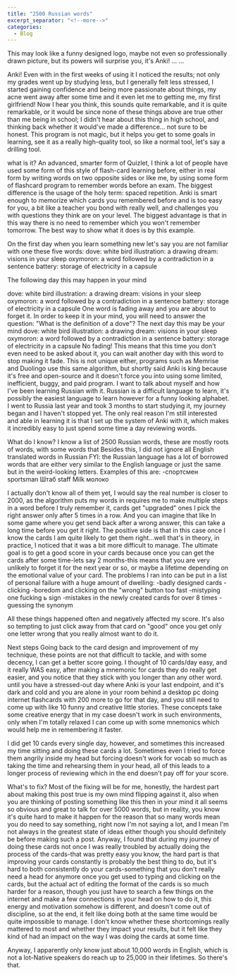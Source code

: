 ```yaml
---
title: "2500 Russian words"
excerpt_separator: "<!--more-->"
categories:
  - Blog
---
```

This may look like a funny designed logo, maybe not even so professionally drawn picture, but its powers will surprise you, it's Anki! 
…
…

Anki! Even with in the first weeks of using it I noticed the results; not only my grades went up by studying less, but I generally felt less stressed, I started gaining confidence and being more passionate about things, my acne went away after some time and it even let me to getting me, my first girlfriend! Now I hear you think, this sounds quite remarkable, and it is quite remarkable, or it would be since none of these things above are true other than me being in school; I didn't hear about this thing in high school, and thinking back whether it would've made a difference… not sure to be honest. This program is not magic, but it helps you get to some goals in learning, see it as a really high-quality tool, so like a normal tool, let's say a drilling tool.

what is it?
An advanced, smarter form of Quizlet, I think a lot of people have used some form of this style of flash-card learning before, either in real form by writing words on two opposite sides or like me, by using some form of flashcard program to remember words before an exam. 
The biggest difference is the usage of the holy term: spaced repetition. Anki is smart enough to memorize which cards you remembered before and is too easy for you, a bit like a teacher you bond with really well, and challenges you with questions they think are on your level. The biggest advantage is that in this way there is no need to remember which you won't remember tomorrow. The best way to show what it does is by this example.

On the first day when you learn something new let's say you are not familiar with one these five words:
dove: white bird
illustration: a drawing 
dream: visions in your sleep
oxymoron: a word followed by a contradiction in a sentence
battery: storage of electricity in a capsule

The following day this may happen in your mind

dove: white bird
illustration: a drawing 
dream: visions in your sleep
oxymoron: a word followed by a contradiction in a sentence
battery: storage of electricity in a capsule
One word is fading away and you are about to forget it. In order to keep it in your mind, you will need to answer the question: "What is the definition of a dove"? 
The next day this may be your mind
dove: white bird
illustration: a drawing 
dream: visions in your sleep
oxymoron: a word followed by a contradiction in a sentence
battery: storage of electricity in a capsule
No fading! This means that this time you don't even need to be asked about it, you can wait another day with this word to stop making it fade.
This is not unique either, programs such as Memrise and Duolingo use this same algorithm, but shortly said Anki is king because it's free and open-source and it doesn't force you into using some limited, inefficient, buggy, and paid program. I want to talk about myself and how I've been learning Russian with it.
Russian is a difficult language to learn, it's possibly the easiest language to learn however for a funny looking alphabet. I went to Russia last year and took 3 months to start studying it, my journey began and I haven't stopped yet. The only real reason I'm still interested and able in learning it is that I set up the system of Anki with it, which makes it incredibly easy to just spend some time a day reviewing words.

What do I know?
I know a list of 2500 Russian words, these are mostly roots of words, with some words that 
Besides this, I did not ignore all English translated words in Russian FYI: the Russian language has a lot of borrowed words that are either very similar to the English language or just the same but in the weird-looking letters.
Examples of this are:
-спортсмен
sportsman
Штаб
staff
Milk
молоко

I actually don't know all of them yet, I would say the real number is closer to 2000, as the algorithm puts my words in requires me to make multiple steps in a word before I truly remember it, cards get "upgraded" ones I pick the right answer only after 5 times in a row. And you can imagine that like In some game where you get send back after a wrong answer, this can take a long time before you get it right. The positive side is that in this case once I know the cards I am quite likely to get them right…well that's in theory, in practice, I noticed that it was a bit more difficult to manage. 
The ultimate goal is to get a good score in your cards because once you can get the cards after some time-lets say 2 months-this means that you are very unlikely to forget it for the next year or so, or maybe a lifetime depending on the emotional value of your card. The problems I ran into can be put in a list of personal failure with a huge amount of dwelling:
-badly designed cards
-clicking 
-boredom and clicking on the "wrong" button too fast
-mistyping one fucking ь sign
-mistakes in the newly created cards for over 8 times
-guessing the synonym

All these things happened often and negatively affected my score. 
It's also so tempting to just click away from that card on "good" once you get only one letter wrong that you really almost want to do it.

Next steps
Going back to the card design and improvement of my technique, these points are not that difficult to tackle, and with some decency, I can get a better score going. 
I thought of 10 cards/day easy, and it really WAS easy, after making a mnemonic for cards they do really get easier, and you notice that they stick with you longer than any other word.
until you have a stressed-out day where Anki is your last endpoint, and it's dark and cold and you are alone in your room behind a desktop pc doing internet flashcards with 200 more to go for that day, and you still need to come up with like 10 funny and creative little stories. These concepts take some creative energy that in my case doesn't work in such environments, only when I'm totally relaxed I can come up with some mnemonics which would help me in remembering it faster. 

I did get 10 cards every single day, however, and sometimes this increased my time sitting and doing these cards a lot. Sometimes even I tried to force them angrily inside my head but forcing doesn't work for vocab so much as taking the time and rehearsing them in your head, all of this leads to a longer process of reviewing which in the end doesn't pay off for your score.


What's to fix?
Most of the fixing will be for me, honestly, the hardest part about making this post true is my own mind flipping against it, also when you are thinking of posting something like this then in your mind it all seems so obvious and great to talk for over 5000 words, but in reality, you know it's quite hard to make it happen for the reason that so many words mean you do need to say something, right now I'm not saying a lot, and I mean I'm not always in the greatest state of ideas either though you should definitely be before making such a post. Anyway, I found that during my journey of doing these cards not once I was really troubled by actually doing the process of the cards-that was pretty easy you know, the hard part is that improving your cards constantly is probably the best thing to do, but it's hard to both consistently do your cards-something that you don't really need a head for anymore once you get used to typing and clicking on the cards, but the actual act of editing the format of the cards is so much harder for a reason, though you just have to search a few things on the internet and make a few connections in your head on how to do it, this energy and motivation somehow is different, and doesn't come out of discipline, so at the end, it felt like doing both at the same time would be quite impossible to manage. 
I don't know whether these shortcomings really mattered to most and whether they impact your results, but it felt like they kind of had an impact on the way I was doing the cards at some time.

Anyway, I apparently only know just about 10,000 words in English, which is not a lot-Native speakers do reach up to 25,000 in their lifetimes. So there's that.


